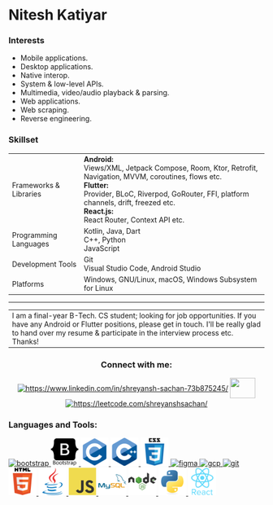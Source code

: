 # Nitesh Katiyar


### Interests

- Mobile applications.
- Desktop applications.
- Native interop.
- System & low-level APIs.
- Multimedia, video/audio playback & parsing.
- Web applications.
- Web scraping.
- Reverse engineering.


### Skillset

<table>
  <tr>
    <td>Frameworks & Libraries</td>
    <td>
      <strong>Android: </strong><br>
      Views/XML, Jetpack Compose, Room, Ktor, Retrofit, Navigation, MVVM, coroutines, flows etc.
      <br>
      <strong>Flutter: </strong><br>
      Provider, BLoC, Riverpod, GoRouter, FFI, platform channels, drift, freezed etc.
      <br>
      <strong>React.js: </strong><br>
      React Router, Context API etc.
      <br>
    </td>
  </tr>
  <tr>
    <td>Programming Languages</td>
    <td>
      Kotlin, Java, Dart
      <br>
      C++, Python
      <br>
      JavaScript
    </td>
  </tr>
  <tr>
    <td>Development Tools</td>
    <td>
      Git
      <br>
      Visual Studio Code, Android Studio
    </td>
  </tr>
  <tr>
    <td>Platforms</td>
    <td>
      Windows, GNU/Linux, macOS, Windows Subsystem for Linux
    </td>
  </tr>
</table>

<hr>

<table>
  <tr>
    <td>
      I am a final-year B-Tech. CS student; looking for job opportunities. If you have any Android or Flutter positions, please get in touch. I'll be really glad to hand over my resume & participate in the interview process etc.<br>
      Thanks!
    </td>
  </tr>
</table>

<h3 align="center">Connect with me:</h3>
<p align="center">
<a href="https://www.linkedin.com/in/niteshkatiyar7/" target="blank"><img align="center" src="https://raw.githubusercontent.com/rahuldkjain/github-profile-readme-generator/master/src/images/icons/Social/linked-in-alt.svg" alt="https://www.linkedin.com/in/shreyansh-sachan-73b875245/" height="40" width="50" /></a>
<a href="https://www.instagram.com/sociopath_thor/" target="blank"><img align="center" src="https://raw.githubusercontent.com/rahuldkjain/github-profile-readme-generator/master/src/images/icons/Social/instagram.svg" height="40" width="50" /></a> 
<a href="https://leetcode.com/niteshkatiyar7/" target="blank"><img align="center" src="https://raw.githubusercontent.com/rahuldkjain/github-profile-readme-generator/master/src/images/icons/Social/leet-code.svg" alt="https://leetcode.com/shreyanshsachan/" height="40" width="50" /></a>



<h3 align="left">Languages and Tools:</h3>
<p align="left">
  <a href="https://getbootstrap.com" target="_blank" rel="noreferrer"> <img src="https://raw.githubusercontent.com/devicons/devicon/master/icons/flutter/flutter-plain-wordmark.svg" alt="bootstrap" width="55" height="55"/> </a>
  <a href="https://getbootstrap.com" target="_blank" rel="noreferrer"> <img src="https://raw.githubusercontent.com/devicons/devicon/master/icons/bootstrap/bootstrap-plain-wordmark.svg" alt="bootstrap" width="55" height="55"/> </a> <a href="https://www.cprogramming.com/" target="_blank" rel="noreferrer"> <img src="https://raw.githubusercontent.com/devicons/devicon/master/icons/c/c-original.svg" alt="c" width="55" height="55"/> </a> <a href="https://www.w3schools.com/cpp/" target="_blank" rel="noreferrer"> <img src="https://raw.githubusercontent.com/devicons/devicon/master/icons/cplusplus/cplusplus-original.svg" alt="cplusplus" width="55" height="55"/> </a> <a href="https://www.w3schools.com/css/" target="_blank" rel="noreferrer"> <img src="https://raw.githubusercontent.com/devicons/devicon/master/icons/css3/css3-original-wordmark.svg" alt="css3" width="55" height="55"/> </a> <a href="https://www.figma.com/" target="_blank" rel="noreferrer"> <img src="https://www.vectorlogo.zone/logos/figma/figma-icon.svg" alt="figma" width="55" height="55"/> </a> <a href="https://cloud.google.com" target="_blank" rel="noreferrer"> <img src="https://www.vectorlogo.zone/logos/google_cloud/google_cloud-icon.svg" alt="gcp" width="55" height="55"/> </a> <a href="https://git-scm.com/" target="_blank" rel="noreferrer"> <img src="https://www.vectorlogo.zone/logos/git-scm/git-scm-icon.svg" alt="git" width="55" height="55"/> </a> <a href="https://www.w3.org/html/" target="_blank" rel="noreferrer"> <img src="https://raw.githubusercontent.com/devicons/devicon/master/icons/html5/html5-original-wordmark.svg" alt="html5" width="55" height="55"/> </a> <a href="https://www.java.com" target="_blank" rel="noreferrer"> <img src="https://raw.githubusercontent.com/devicons/devicon/master/icons/java/java-original.svg" alt="java" width="55" height="55"/> </a> <a href="https://developer.mozilla.org/en-US/docs/Web/JavaScript" target="_blank" rel="noreferrer"> <img src="https://raw.githubusercontent.com/devicons/devicon/master/icons/javascript/javascript-original.svg" alt="javascript" width="55" height="55"/> </a> <a href="https://www.mysql.com/" target="_blank" rel="noreferrer"> <img src="https://raw.githubusercontent.com/devicons/devicon/master/icons/mysql/mysql-original-wordmark.svg" alt="mysql" width="55" height="55"/> </a> <a href="https://nodejs.org" target="_blank" rel="noreferrer"> <img src="https://raw.githubusercontent.com/devicons/devicon/master/icons/nodejs/nodejs-original-wordmark.svg" alt="nodejs" width="55" height="55"/> </a> <a href="https://www.python.org" target="_blank" rel="noreferrer"> <img src="https://raw.githubusercontent.com/devicons/devicon/master/icons/python/python-original.svg" alt="python" width="55" height="55"/> </a> <a href="https://reactjs.org/" target="_blank" rel="noreferrer"> <img src="https://raw.githubusercontent.com/devicons/devicon/master/icons/react/react-original-wordmark.svg" alt="react" width="55" height="55"/> </a> </p>
